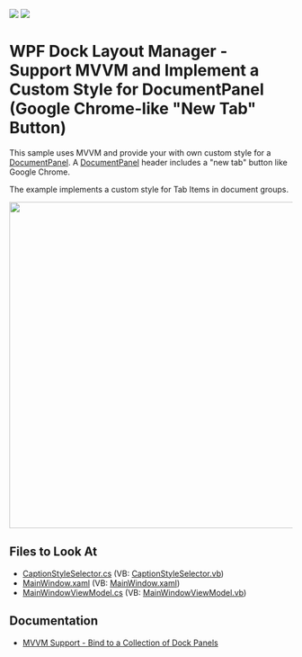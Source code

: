 <!-- default badges list -->
[![](https://img.shields.io/badge/Open_in_DevExpress_Support_Center-FF7200?style=flat-square&logo=DevExpress&logoColor=white)](https://supportcenter.devexpress.com/ticket/details/E3922)
[![](https://img.shields.io/badge/📖_How_to_use_DevExpress_Examples-e9f6fc?style=flat-square)](https://docs.devexpress.com/GeneralInformation/403183)
<!-- default badges end -->
# WPF Dock Layout Manager - Support MVVM and Implement a Custom Style for DocumentPanel (Google Chrome-like "New Tab" Button)

This sample uses MVVM and provide your with own custom style for a [DocumentPanel](https://docs.devexpress.com/WPF/DevExpress.Xpf.Docking.DocumentPanel). A [DocumentPanel](https://docs.devexpress.com/WPF/DevExpress.Xpf.Docking.DocumentPanel) header includes a "new tab" button like Google Chrome.

The example implements a custom style for Tab Items in document groups.

<img src="https://user-images.githubusercontent.com/12169834/175378688-a82b4eeb-08b9-4017-98cb-32611102046a.png" width=580px/>


<!-- default file list -->
## Files to Look At

* [CaptionStyleSelector.cs](./CS/CaptionStyleSelector.cs) (VB: [CaptionStyleSelector.vb](./VB/CaptionStyleSelector.vb))
* [MainWindow.xaml](./CS/MainWindow.xaml) (VB: [MainWindow.xaml](./VB/MainWindow.xaml))
* [MainWindowViewModel.cs](./CS/ViewModels/MainWindowViewModel.cs) (VB: [MainWindowViewModel.vb](./VB/ViewModels/MainWindowViewModel.vb))
<!-- default file list end -->

## Documentation

- [MVVM Support - Bind to a Collection of Dock Panels](https://docs.devexpress.com/WPF/11386/controls-and-libraries/layout-management/dock-windows/bind-to-a-collection-of-dock-panels)
